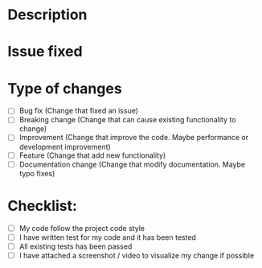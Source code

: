 # Description
<!--
Tell us what your PR does.
Please attach a screenshot / video / gif image describing your PR if possible.
-->

# Issue fixed
<!--
Please list out all issue fixed with this PR here.
-->

<!--
Please make sure you fill in these checkboxes,
your PR will be reviewed faster if we know exactly what it does.
-->
# Type of changes

- [ ] Bug fix (Change that fixed an issue)
- [ ] Breaking change (Change that can cause existing functionality to change)
- [ ] Improvement (Change that improve the code. Maybe performance or development improvement)
- [ ] Feature (Change that add new functionality)
- [ ] Documentation change (Change that modify documentation. Maybe typo fixes)

# Checklist:

- [ ] My code follow the project code style
- [ ] I have written test for my code and it has been tested
- [ ] All existing tests has been passed
- [ ] I have attached a screenshot / video to visualize my change if possible
